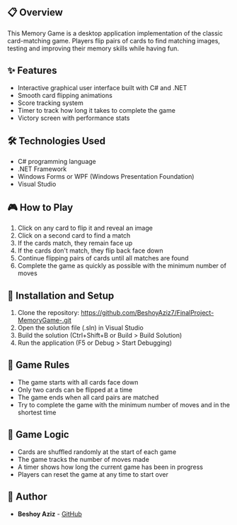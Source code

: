 ## 📋 Overview

This Memory Game is a desktop application implementation of the classic card-matching game. Players flip pairs of cards to find matching images, testing and improving their memory skills while having fun.

## ✨ Features

- Interactive graphical user interface built with C# and .NET
- Smooth card flipping animations
- Score tracking system
- Timer to track how long it takes to complete the game
- Victory screen with performance stats


## 🛠️ Technologies Used

- C# programming language
- .NET Framework
- Windows Forms or WPF (Windows Presentation Foundation)
- Visual Studio

## 🎮 How to Play

1. Click on any card to flip it and reveal an image
2. Click on a second card to find a match
3. If the cards match, they remain face up
4. If the cards don't match, they flip back face down
5. Continue flipping pairs of cards until all matches are found
6. Complete the game as quickly as possible with the minimum number of moves

## 🔧 Installation and Setup

1. Clone the repository:  https://github.com/BeshoyAziz7/FinalProject-MemoryGame-.git
2. Open the solution file (.sln) in Visual Studio
3. Build the solution (Ctrl+Shift+B or Build > Build Solution)
4. Run the application (F5 or Debug > Start Debugging)

## 📝 Game Rules

- The game starts with all cards face down
- Only two cards can be flipped at a time
- The game ends when all card pairs are matched
- Try to complete the game with the minimum number of moves and in the shortest time

## 🧩 Game Logic

- Cards are shuffled randomly at the start of each game
- The game tracks the number of moves made
- A timer shows how long the current game has been in progress
- Players can reset the game at any time to start over

## 👤 Author

- **Beshoy Aziz** - [GitHub](https://github.com/BeshoyAziz7)
